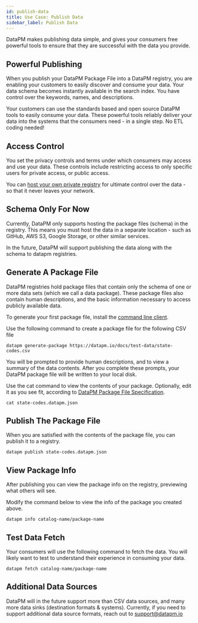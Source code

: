 ```yaml
---
id: publish-data
title: Use Case: Publish Data
sidebar_label: Publish Data
---
```


DataPM makes publishing data simple, and gives your consumers free powerful tools to ensure that they are successful with the data you provide. 

## Powerful Publishing

When you publish your DataPM Package File into a DataPM registry, you are enabling your customers to easily discover and consume your data. Your data schema becomes instantly available in the search index. You have control over the keywords, names, and descriptions.

Your customers can use the standards based and open source DataPM tools to easily consume your data. These powerful tools reliably deliver your data into the systems that the consumers need - in a single step. No ETL coding needed!


## Access Control

You set the privacy controls and terms under which consumers may access and use your data. These controls include restricting access to only specific users for private access, or public access.

You can [host your own private registry](private-registry.md) for ultimate control over the data - so that it never leaves your network. 

## Schema Only For Now

Currently, DataPM only supports hosting the package files (schema) in the registry. This means you must host the data in a separate location - such as GitHub, AWS S3, Google Storage, or other similar services. 

In the future, DataPM will support publishing the data along with the schema to datapm registries. 

## Generate A Package File

DataPM registries hold package files that contain only the schema of one or more data sets (which we call a data package). These package files also contain human descriptions, and the basic information necessary to access publicly available data. 

To generate your first package file, install the [command line client](command-line-client.md).


Use the following command to create a package file for the following CSV file

```text
datapm generate-package https://datapm.io/docs/test-data/state-codes.csv
```

You will be prompted to provide human descriptions, and to view a summary of the data contents. After you complete these prompts, your DataPM package file will be written to your local disk. 

Use the cat command to view the contents of your package. Optionally, edit it as you see fit, according to [DataPM Package File Specification](package-files.md). 

```text
cat state-codes.datapm.json
```

## Publish The Package File

When you are satisfied with the contents of the package file, you can publish it to a registry. 

```text
datapm publish state-codes.datapm.json
```

## View Package Info

After publishing you can view the package info on the registry, previewing what others will see. 

Modify the command below to view the info of the package you created above. 

```text
datapm info catalog-name/package-name
```

## Test Data Fetch

Your consumers will use the following command to fetch the data. You will likely want to test to understand their experience in consuming your data. 

```text
datapm fetch catalog-name/package-name
```

## Additional Data Sources

DataPM will in the future support more than CSV data sources, and many more data sinks (destination formats & systems). Currently, if you need to support additional data source formats, reach out to support@datapm.io










